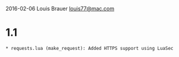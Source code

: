2016-02-06  Louis Brauer <louis77@mac.com>

  # 1.1

    * requests.lua (make_request): Added HTTPS support using LuaSec
